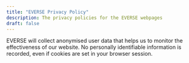 ```yaml
---
title: "EVERSE Privacy Policy"
description: The privacy policies for the EVERSE webpages
draft: false
---
```


EVERSE will collect anonymised user data that helps us to monitor the
effectiveness of our website. No personally identifiable information is recorded,
even if cookies are set in your browser session.
